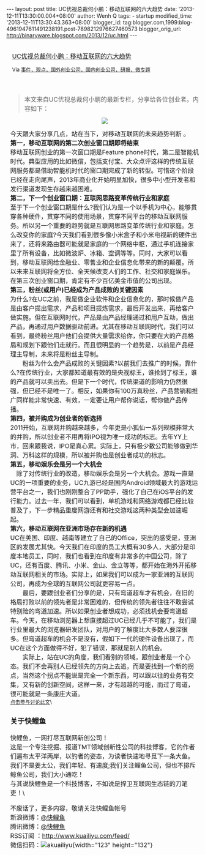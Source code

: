 --- layout: post title: UC优视总裁何小鹏：移动互联网的六大趋势 date:
'2013-12-11T13:30:00.004+08:00' author: Wenh Q tags: - startup
modified\_time: '2013-12-11T13:30:43.363+08:00' blogger\_id:
tag:blogger.com,1999:blog-4961947611491238191.post-7898212976627460573
blogger\_orig\_url: http://binaryware.blogspot.com/2013/12/uc.html ---
<div style="margin: 10px; padding: 5px;">

<div>

[<span
style="font-size: medium;">UC优视总裁何小鹏：移动互联网的六大趋势</span>](http://www.kuailiyu.com/article/6544.html)

</div>

<div style="font-size: 13px;">

Via
[事件，观点，国外创业公司，国内创业公司，研报，微专题](http://www.kuailiyu.com/)

</div>

</div>

<div style="font-size: 13px; padding: 15px 0 10px 10px;">

> <span
> style="font-size: 16px;">本文来自UC优视总裁何小鹏的最新专栏，分享给各位创业者。内容如下：</span>

<div style="text-align: center;">

<span
style="font-size: 16px;">![](http://www.kuailiyu.com/uploadfile/2013/1210/20131210034028591.jpg)</span>

</div>

<span
style="font-size: 16px;">今天跟大家分享几点，站在当下，对移动互联网的未来趋势判断
。</span>\
<span
style="font-size: 16px;">**第一，移动互联网的第二次创业窗口期即将结束**</span>\
<span style="font-size: 16px;">移动互联网创业的第一次窗口期是Feature
phone时代，第二是智能机时代。典型应用的比如微信，包括支付宝、大众点评这样的传统互联网服务都是借助智能机时代的窗口期完成了新的转型。可惜这个阶段已经在走向尾声，2013年商业化开始明显加快，很多中小型开发者和发行渠道发现生存越来越困难。</span>\
<span
style="font-size: 16px;">**第二，下一个创业窗口期：互联网思路变革传统行业和家庭**</span>\
<span
style="font-size: 16px;">至于下一个创业窗口期是什么?我们认为是一个以手机为中心，能够贯穿各种硬件，贯穿不同的使用场景，贯穿不同平台的移动互联网服务。所以另一个重要的趋势就是互联网思路变革传统行业和家庭。怎么改变你的家庭?今天我们看到很多像小米盒子和小米电视新的硬件出来了，还将来路由器可能就是家庭的一个网络中枢，通过手机连接家里了所有设备，比如微波炉、冰箱、空调等等。同时，大家可以看到，移动互联网给金融业、零售业和企业信息化带来的新的颠覆。所以未来互联网将全方位、全天候改变人们的工作、社交和家庭娱乐。在第三次创业窗口期，肯定有不少百亿美金市值的公司出现。</span>\
<span
style="font-size: 16px;">**第三，粉丝(或用户)已经成为产品成败的关键因素**</span>\
<span
style="font-size: 16px;">为什么?在UC之前，我是做企业软件和企业信息化的，那时候做产品是由客户提出需求，产品和项目提炼需求，最后开发出来，再给客户做实施。但在互联网时代，产品是由产品经理通过和用户互动，做出产品，再通过用户数据驱动前进。尤其在移动互联网时代，我们可以看到，最终粉丝用户他们会提供大量需求给你，你只要在大的产品格局和规划下跟他们走就行。而且很明显的一个趋势是，以前是产品经理主导制，未来将是粉丝主导制。</span>\
<span
style="font-size: 16px;">　　粉丝为什么会产品成败的关键因素?以前我们去推广的时候，靠什么?在传统行业，大家都知道最有效的是央视标王，谁抢到了标王，谁的产品就可以卖出去。但是下一个时代，传统渠道的影响力仍然很强，但已经不是唯一了。相反，如果你有100万真粉丝，产品营销和推广同样能非常快速、有效，一定要让用户帮你说话，帮你做产品传播。</span>\
<span
style="font-size: 16px;">**第四，被并购成为创业者的新选择**</span>\
<span
style="font-size: 16px;">2011开始，互联网并购越来越多，今年更是小狐仙一系列规模非常大的并购，所以创业者不用再将IPO视为唯一成功的标志。去年YY上市，回来跟我说，IPO是真心累。实际上，只有极少数公司能够做到华润、万科这样的规模，所以被并购也是创业者成功的标志。</span>\
<span
style="font-size: 16px;">**第五，移动娱乐会是另一个大机会**</span>\
<span
style="font-size: 16px;">　除了对传统行业的改造，移动娱乐会是另一个大机会。游戏一直是UC的一项重要的业务，UC九游已经是国内Android领域最大的游戏运营平台之一，我们也刚刚整合了PP助手，强化了自己在iOS平台的发行能力。过去一年，我们可以看到，单机游戏和网络游戏都已经比较普及了，下一步精品重度网游还有和社交游戏这两种类型会加速崛起。</span>\
<span
style="font-size: 16px;">**第六，移动互联网在亚洲市场存在新的机遇**</span>\
<span
style="font-size: 16px;">UC在美国、印度、越南等建立了自己的Office，突出的感受是，亚洲区的发展尤其快。今天我们在印度的员工大概有30多人，大部分是印度本地员工，同时，我们也看到在印度有非常多的中国公司，除了UC，还有百度、腾讯、小米、金山、金立等等，都开始在海外开拓移动互联网相关的市场。实际上，如果我们可以成为一家亚洲的互联网公司，再成为全球的互联网公司就更容易一点。</span>\
<span
style="font-size: 16px;">　　最后，要跟创业者们分享的是，只有弯道超车才有机会，在旧的格局打败以前的领先者是非常困难的，但传统的领先者往往不敢尝试特别险的弯道加速。所以如果创业者想成功，必须找机会要弯道超车。今天，在移动浏览器上想直接超过UC已经几乎不可能了，我们是行业里最大的浏览器研发团队，对用户的了解度比大多数人要深很多。但弯道超车的机会不是没有，假如下一代的硬件设备出现了，而UC在这个方面做得不好，犯了错误，那就是别人的机会。</span>\
<span
style="font-size: 16px;">　　实际上，站在UC的角度，我们看别的领域，跟创业者是一个心态。我们不会再别人已经领先的方向上去追，而是要找到一个新的拐点，当然这个拐点不能说是完全一个新东西，可以跟以往的业务有交集，又有新的创新空间，这样一来，才有超越的可能，而过了弯道，很可能就是一条康庄大道。</span>\
[点击参与讨论此文](http://www.kuailiyu.com/article/6544.html?utm_source=articletail&utm_medium=RSS#comments)\
<div style="font-size: 16px;">

### **关于快鲤鱼**

快鲤鱼，一网打尽互联网新创公司！\
这是一个专注挖掘、报道TMT领域创新性公司的科技博客，它的作者们遍布太平洋两岸，以钓者的姿态，为读者快速地寻觅下一条大鱼。\
我们不是姜太公，我们年轻、有速度;我们关注鲤鱼公司，但也不排斥鲸鱼公司，我们大小通吃！\
与其说快鲤鱼是一个科技博客，不如说是捍卫互联网生态链的刀笔吏！\
<div>

不废话了，更多内容，敬请关注快鲤鱼帐号\
新浪微博：[@快鲤鱼](http://weibo.com/p/1002062696344613/mblog)\
腾讯微博：[@快鲤鱼](http://t.qq.com/kuailiyucyzone)\
RSS订阅 ：<http://www.kuailiyu.com/feed/>\
微信扫码：![akuailiyu](http://tpl6.kuailiyu.com/templates/white/images/weixin.jpg){width="123"
height="132"}

</div>

</div>

</div>
